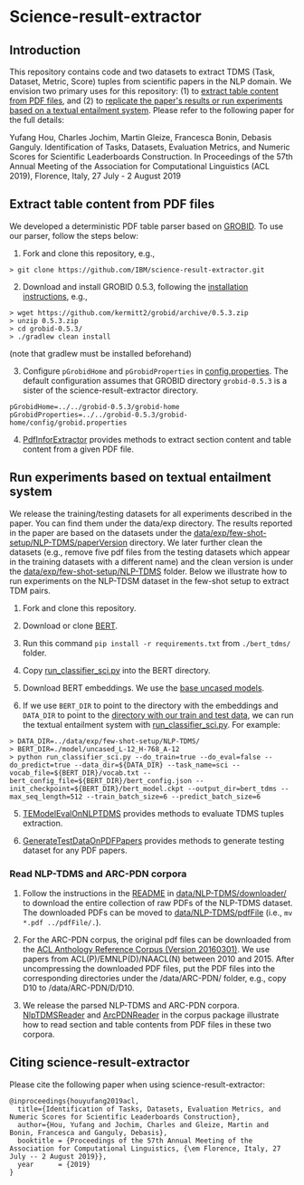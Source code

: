 # Science-result-extractor

## Introduction 

This repository contains code and two datasets to extract TDMS (Task, Dataset, Metric, Score) tuples from scientific papers in the NLP domain.
We envision two primary uses for this repository: (1) to [extract table content from PDF files](#extract-table-content-from-pdf-files), and (2) to [replicate the paper's results or run experiments based on a textual entailment system](#run-experiments-based-on-textual-entailment-system).
Please refer to the following paper for the full details:

Yufang Hou, Charles Jochim, Martin Gleize, Francesca Bonin, Debasis Ganguly. Identification of Tasks, Datasets, Evaluation Metrics, and Numeric Scores for Scientific Leaderboards Construction. In Proceedings of the 57th Annual Meeting of the Association for Computational Linguistics (ACL 2019), Florence, Italy, 27 July - 2 August 2019

## Extract table content from PDF files

We developed a deterministic PDF table parser based on [GROBID](https://github.com/kermitt2/grobid). To use our parser, follow the steps below:

1) Fork and clone this repository, e.g., 
```
> git clone https://github.com/IBM/science-result-extractor.git
```

2) Download and install GROBID 0.5.3, following the [installation instructions](https://grobid.readthedocs.io/en/latest/Install-Grobid/#getting-grobid), e.g., 
```
> wget https://github.com/kermitt2/grobid/archive/0.5.3.zip
> unzip 0.5.3.zip
> cd grobid-0.5.3/
> ./gradlew clean install
```
(note that gradlew must be installed beforehand)

3) Configure `pGrobidHome` and `pGrobidProperties` in [config.properties](nlpLeaderboard/config.properties). The default configuration assumes that GROBID directory `grobid-0.5.3` is a sister of the science-result-extractor directory.
```
pGrobidHome=../../grobid-0.5.3/grobid-home
pGrobidProperties=../../grobid-0.5.3/grobid-home/config/grobid.properties 
```

4) [PdfInforExtractor](nlpLeaderboard/src/main/java/com/ibm/sre/pdfparser/PdfInforExtractor.java) provides methods to extract section content and table content from a given PDF file.


## Run experiments based on textual entailment system

We release the training/testing datasets for all experiments described in the paper. You can find them under the data/exp directory. The results reported in the paper are based on the datasets under the [data/exp/few-shot-setup/NLP-TDMS/paperVersion](data/exp/few-shot-setup/NLP-TDMS/paperVersion) directory. We later further clean the datasets (e.g., remove five pdf files from the testing datasets which appear in the training datasets with a different name) and the clean version is under the [data/exp/few-shot-setup/NLP-TDMS](data/exp/few-shot-setup/NLP-TDMS) folder. Below we illustrate how to run experiments on the NLP-TDSM dataset in the few-shot setup to extract TDM pairs. 


1) Fork and clone this repository.

2) Download or clone [BERT](https://github.com/google-research/bert).

3) Run this command `pip install -r requirements.txt` from `./bert_tdms/` folder. 

4) Copy [run_classifier_sci.py](./bert_tdms/run_classifier_sci.py) into the BERT directory.

5) Download BERT embeddings.  We use the [base uncased models](https://storage.googleapis.com/bert_models/2018_10_18/uncased_L-12_H-768_A-12.zip).

6) If we use `BERT_DIR` to point to the directory with the embeddings and `DATA_DIR` to point to the [directory with our train and test data](./data/exp/few-shot-setup/NLP-TDMS/), we can run the textual entailment system with  [run_classifier_sci.py](./bert_tdms/run_classifier_sci.py). For example:

```
> DATA_DIR=../data/exp/few-shot-setup/NLP-TDMS/
> BERT_DIR=./model/uncased_L-12_H-768_A-12
> python run_classifier_sci.py --do_train=true --do_eval=false --do_predict=true --data_dir=${DATA_DIR} --task_name=sci --vocab_file=${BERT_DIR}/vocab.txt --bert_config_file=${BERT_DIR}/bert_config.json --init_checkpoint=${BERT_DIR}/bert_model.ckpt --output_dir=bert_tdms --max_seq_length=512 --train_batch_size=6 --predict_batch_size=6
```

5) [TEModelEvalOnNLPTDMS](nlpLeaderboard/src/main/java/com/ibm/sre/tdmsie/TEModelEvalOnNLPTDMS.java) provides methods to evaluate TDMS tuples extraction.

6) [GenerateTestDataOnPDFPapers](nlpLeaderboard/src/main/java/com/ibm/sre/tdmsie/GenerateTestDataOnPDFPapers.java) provides methods to generate testing dataset for any PDF papers.


### Read NLP-TDMS and ARC-PDN corpora ###

1) Follow the instructions in the [README](data/NLP-TDMS/downloader/README.md) in [data/NLP-TDMS/downloader/](data/NLP-TDMS/downloader/) to download the entire collection of raw PDFs of the NLP-TDMS dataset.  The downloaded PDFs can be moved to [data/NLP-TDMS/pdfFile](./data/NLP-TDMS/pdfFile) (i.e., `mv *.pdf ../pdfFile/.`).

2) For the ARC-PDN corpus, the original pdf files can be downloaded from the [ACL Anthology Reference Corpus (Version 20160301)](https://acl-arc.comp.nus.edu.sg/). We use papers from ACL(P)/EMNLP(D)/NAACL(N) between 2010 and 2015. After uncompressing the downloaded PDF files, put the PDF files into the corresponding directories under the /data/ARC-PDN/ folder, e.g., copy D10 to /data/ARC-PDN/D/D10.

3) We release the parsed NLP-TDMS and ARC-PDN corpora. [NlpTDMSReader](nlpLeaderboard/src/main/java/com/ibm/sre/data/corpus/NlpTDMSReader.java) and [ArcPDNReader](nlpLeaderboard/src/main/java/com/ibm/sre/data/corpus/ArcPDNReader.java) in the corpus package illustrate how to read section and table contents from PDF files in these two corpora. 


## Citing science-result-extractor
Please cite the following paper when using science-result-extractor:

```
@inproceedings{houyufang2019acl,
  title={Identification of Tasks, Datasets, Evaluation Metrics, and Numeric Scores for Scientific Leaderboards Construction},
  author={Hou, Yufang and Jochim, Charles and Gleize, Martin and Bonin, Francesca and Ganguly, Debasis},
  booktitle = {Proceedings of the 57th Annual Meeting of the Association for Computational Linguistics, {\em Florence, Italy, 27 July -- 2 August 2019}},
  year      = {2019}
}
```
